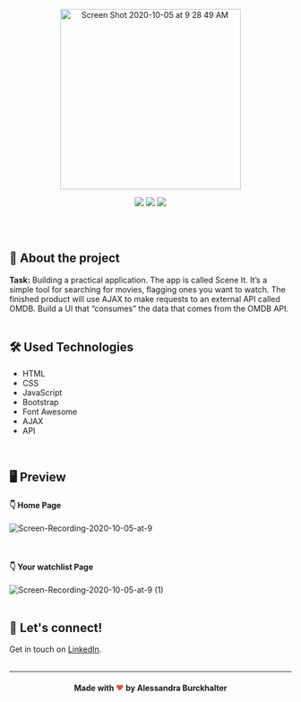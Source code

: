 <p align="center"><img width="322" alt="Screen Shot 2020-10-05 at 9 28 49 AM" src="https://user-images.githubusercontent.com/68092946/95085582-6bc4af80-06ed-11eb-9adf-01334620a00e.png"></p>
<p align="center">
<img src="https://img.shields.io/github/forks/alessandraburckhalter/Scene-It?color=%23FFD800"> <img src="https://img.shields.io/github/issues/alessandraburckhalter/Scene-It?color=%23FFD800"> <img src="https://img.shields.io/github/last-commit/alessandraburckhalter/Scene-It?color=%23FFD800"></p>
<br>
<br>

## :book: About the project
**Task:**
Building a practical application. The app is called Scene It. It’s a simple tool for searching for movies, flagging ones you want to watch. 
The finished product will use AJAX to make requests to an external API called OMDB. 
Build a UI that “consumes” the data that comes from the OMDB API.
<br>
<br>

## :hammer_and_wrench: Used Technologies
* HTML
* CSS
* JavaScript
* Bootstrap
* Font Awesome
* AJAX
* API
<br>

## 🖥 Preview
#### :point_down: Home Page
![Screen-Recording-2020-10-05-at-9](https://user-images.githubusercontent.com/68092946/95086125-1c32b380-06ee-11eb-95cd-4ae60723a8d3.gif)

<br /> 

#### :point_down: Your watchlist Page
![Screen-Recording-2020-10-05-at-9 (1)](https://user-images.githubusercontent.com/68092946/95086275-4a17f800-06ee-11eb-9c00-a7df1ff23898.gif)
<br>
<br>

## :wave: Let's connect!
Get in touch on [LinkedIn](https://www.linkedin.com/in/alessandra-burckhalter/).
<br /> 
<br /> 

****
####  <div align="center">Made with <span style="color: #e25555;">&#9829;</span> by Alessandra Burckhalter</div>

